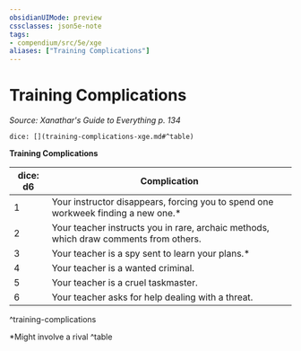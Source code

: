 ```yaml
---
obsidianUIMode: preview
cssclasses: json5e-note
tags:
- compendium/src/5e/xge
aliases: ["Training Complications"]
---
```

# Training Complications
*Source: Xanathar's Guide to Everything p. 134* 

`dice: [](training-complications-xge.md#^table)`

**Training Complications**

| dice: d6 | Complication |
|----------|--------------|
| 1 | Your instructor disappears, forcing you to spend one workweek finding a new one.* |
| 2 | Your teacher instructs you in rare, archaic methods, which draw comments from others. |
| 3 | Your teacher is a spy sent to learn your plans.* |
| 4 | Your teacher is a wanted criminal. |
| 5 | Your teacher is a cruel taskmaster. |
| 6 | Your teacher asks for help dealing with a threat. |
^training-complications

*Might involve a rival
^table